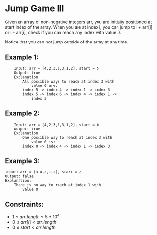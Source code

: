 # Jump Game III

Given an array of non-negative integers arr, you are initially positioned at  
start index of the array. When you are at index i, you can jump to i + arr[i]  
or i - arr[i], check if you can reach any index with value 0.

Notice that you can not jump outside of the array at any time.

 

## Example 1:

        Input: arr = [4,2,3,0,3,1,2], start = 5
        Output: true
        Explanation: 
            All possible ways to reach at index 3 with  
                value 0 are: 
            index 5 -> index 4 -> index 1 -> index 3 
            index 5 -> index 6 -> index 4 -> index 1 -> 
                index 3 

## Example 2:

        Input: arr = [4,2,3,0,3,1,2], start = 0
        Output: true 
        Explanation: 
            One possible way to reach at index 3 with 
                value 0 is: 
            index 0 -> index 4 -> index 1 -> index 3
    
## Example 3:

    Input: arr = [3,0,2,1,2], start = 2
    Output: false
    Explanation: 
        There is no way to reach at index 1 with 
            value 0.

 

## Constraints:

* $1 \le arr.length \le 5 * 10^4$
* $0 \le arr[i] < arr.length$
* $0 \le start < arr.length$

